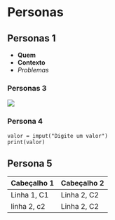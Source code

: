 # Personas

## Personas 1
- **Quem**
- __Contexto__
- *Problemas*

### Personas 3

![](https://assets-global.website-files.com/62547bc9cf43c075b3d3a235/63bd9d0677979317aedb718f_exemplos-de-personas.jpg)

### Persona 4

``` 
valor = imput("Digite um valor")
print(valor)
```
## Persona 5

| Cabeçalho 1 | Cabeçalho 2 |
| ----------- | ----------- |
| Linha 1, C1 | Linha 2, C2 |
| linha 2, c2 | Linha 2, C2 |

